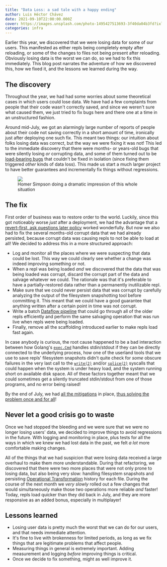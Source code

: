 ```yaml
---
title: "Data Loss: a sad tale with a happy ending"
author: Luis Héctor Chávez
date: 2021-09-10T22:00:00.000Z
cover: https://images.unsplash.com/photo-1495427513693-3f40da04b3fd?ixlib=rb-1.2.1&ixid=MnwxMjA3fDB8MHxwaG90by1wYWdlfHx8fGVufDB8fHx8&auto=format&fit=crop&w=1351&q=80
categories: infra
---
```

Earlier this year, we discovered that we were losing data for some of our users. This manifested as either repls being completely empty after reloading, or some of the changes to files not being present after reloading. Obviously losing data is the worst we can do, so we had to fix this immediately. This blog post narrates the adventure of how we discovered this, how we fixed it, and the lessons we learned during the way.

## The discovery

Throughout the year, we had had some worries about some theoretical cases in which users could lose data. We have had a few complaints from people that their code wasn't correctly saved, and since we weren't sure what caused them, we just tried to fix bugs here and there one at a time in an unstructured fashion.

Around mid-July, we got an alarmingly large number of reports of people about their code not saving correctly in a short amount of time, ironically just after deploying one such fix. This meant two things: our intuition about folks losing data was correct, but the way we were fixing it was not! This led to the immediate discovery that there were months- or years-old bugs that were silently losing _or_ corrupting data, and some of them turned out to be [load-bearing bugs](https://twitter.com/amye/status/1097686448260579328) that couldn't be fixed in isolation (since fixing them triggered _other_ kinds of data loss). This made us start a much larger project to have better guarantees and incrementally fix things without regressions.

<figure>
  <image src="./images/data-loss/simpsons-bugs.gif">
  <figcaption>Homer Simpson doing a dramatic impression of this whole situation</figcaption>
</figure>

## The fix

First order of business was to restore order to the world. Luckily, since this got noticeably worse _just_ after a deployment, we had the advantage that a [revert-first, ask questions later policy](https://outage.party/) worked wonderfully. But now we also had to fix the several months-old corrupt data that we had already persisted, because corrupt data was causing repls to not be able to load at all! We decided to address this in a more structured approach:

* Log and monitor all the places where we were suspecting that data could be lost. This way we could clearly see whether a change was indeed improving something or not.
* When a repl was being loaded _and_ we discovered that the data that was being loaded was corrupt, discard the corrupt part of the data and salvage whatever we could. The rationale was that it's preferable to have a partially-restored data rather than a permanently inutilizable repl.
* Make sure that we could never persist data that was corrupt by carefully analyzing the output of the filesystem snapshotting tool before committing it. This meant that we could have a good guarantee that anything written after a certain point in time was not corrupt.
* Write a batch [Dataflow pipeline](https://cloud.google.com/dataflow) that could go through all of the older repls efficiently and perform the same salvaging operation that was run live when repls were being loaded.
* Finally, remove all the scaffolding introduced earlier to make repls load fast again.

In case anybody is curious, the root cause happened to be a bad interaction between how Golang's [`exec.Cmd`](https://pkg.go.dev/os/exec#Cmd) handles stdin/stdout if they can be directly connected to the underlying process, how one of the userland tools that we use to save repls' filesystem snapshots didn't quite check for _some_ obscure failures in the very last call to the [`write(2)`](https://man7.org/linux/man-pages/man2/write.2.html) and/or [`splice(2)`](https://man7.org/linux/man-pages/man2/splice.2.html) syscalls that could happen when the system is under heavy load, and the system running short on available disk space. All of these factors together meant that we could sometimes get a silently truncated stdin/stdout from one of those programs, and no error being raised!

By the end of July, we had [all the mitigations](https://blog.replit.com/changelog-07-21) in place, [thus solving the problem once and for all](https://www.youtube.com/watch?v=IjmtVKOAHPM)!

## Never let a good crisis go to waste

Once we had stopped the bleeding and we were sure that we were no longer losing users' data, we decided to improve things to avoid regressions in the future. With logging and monitoring in place, plus tests for all the ways in which we knew we had lost data in the past, we felt _a lot_ more comfortable making changes.

All of the things that we had suspicion that were losing data received a large overhaul to make them more understandable. During that refactoring, we discovered that there were two more places that were not only prone to losing data, but also being very slow: handling filesystem snapshots and persisting [Operational Transformation](https://blog.replit.com/collab#protocol-changes--operational-transformation) history for each file. During the course of the next month we _very slowly_ rolled out a few changes that would simultaneously make those two operations more reliable _and_ faster! Today, repls load quicker than they did back in July, and they are more responsive as an added bonus, especially in multiplayer!

## Lessons learned

* Losing user data is pretty much the worst that we can do for our users, and that needs immediate attention.
* It's fine to live with brokenness for limited periods, as long as we fix things that are legitimate problems that affect people.
* Measuring things in general is extremely important. Adding measurement and logging _before_ improving things is critical.
* Once we decide to fix something, might as well improve it.